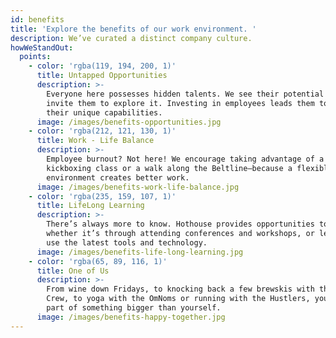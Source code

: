 ```yaml
---
id: benefits
title: 'Explore the benefits of our work environment. '
description: We’ve curated a distinct company culture.
howWeStandOut:
  points:
    - color: 'rgba(119, 194, 200, 1)'
      title: Untapped Opportunities
      description: >-
        Everyone here possesses hidden talents. We see their potential and
        invite them to explore it. Investing in employees leads them to discover
        their unique capabilities.
      image: /images/benefits-opportunities.jpg
    - color: 'rgba(212, 121, 130, 1)'
      title: Work - Life Balance
      description: >-
        Employee burnout? Not here! We encourage taking advantage of a mid-day
        kickboxing class or a walk along the Beltline—because a flexible work
        environment creates better work.
      image: /images/benefits-work-life-balance.jpg
    - color: 'rgba(235, 159, 107, 1)'
      title: LifeLong Learning
      description: >-
        There’s always more to know. Hothouse provides opportunities to grow,
        whether it’s through attending conferences and workshops, or learning to
        use the latest tools and technology.
      image: /images/benefits-life-long-learning.jpg
    - color: 'rgba(65, 89, 116, 1)'
      title: One of Us
      description: >-
        From wine down Fridays, to knocking back a few brewskis with the Brew
        Crew, to yoga with the OmNoms or running with the Hustlers, you’re a
        part of something bigger than yourself.
      image: /images/benefits-happy-together.jpg
---
```


